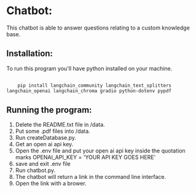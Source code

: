 # Chatbot:

This chatbot is able to answer questions relating to a custom knowledge base.

## Installation:

To run this program you'll have python installed on your machine.

##
        pip install langchain_community langchain_text_splitters langchain_openai langchain_chroma gradio python-dotenv pypdf

## Running the program:

1. Delete the README.txt file in /data.
2. Put some .pdf files into /data.
3. Run createDatabase.py.
4. Get an open ai api key.
5. Open the .env file and put your open ai api key inside the quotation marks OPENAI_API_KEY = 'YOUR API KEY GOES HERE'
6. save and exit .env file
7. Run chatbot.py.
8. The chatbot will return a link in the command line interface. 
9. Open the link with a brower.


